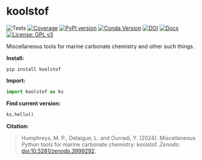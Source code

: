 # koolstof

![Tests](https://github.com/mvdh7/koolstof/workflows/Tests/badge.svg)
[![Coverage](https://github.com/mvdh7/koolstof/blob/main/.misc/coverage.svg)](https://github.com/mvdh7/koolstof/blob/main/.misc/coverage.txt)
[![PyPI version](https://img.shields.io/pypi/v/koolstof.svg?style=popout)](https://pypi.org/project/koolstof/)
[![Conda Version](https://img.shields.io/conda/vn/conda-forge/koolstof.svg)](https://anaconda.org/conda-forge/koolstof)
[![DOI](https://img.shields.io/badge/DOI-10.5281%2Fzenodo.3999292-informational)](https://doi.org/10.5281/zenodo.3999292)
[![Docs](https://readthedocs.org/projects/koolstof/badge/?version=latest&style=flat)](https://koolstof.readthedocs.io/en/latest/)
[![License: GPL v3](https://img.shields.io/badge/License-GPLv3-blue.svg)](https://www.gnu.org/licenses/gpl-3.0)

Miscellaneous tools for marine carbonate chemistry and other such things.

**Install:**

    pip install koolstof
    
**Import:**

```python
import koolstof as ks
```

**Find current version:**

```python
ks.hello()
```

**Citation:**

> Humphreys, M. P., Delaigue, L. and Ourradi, Y. (2024).  Miscellaneous Python tools for marine carbonate chemistry: koolstof.  *Zenodo*.  [doi:10.5281/zenodo.3999292](https://doi.org/10.5281/zenodo.3999292).
